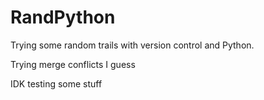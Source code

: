 # RandPython

Trying some random trails with version control and Python.

Trying merge conflicts I guess

IDK testing some stuff